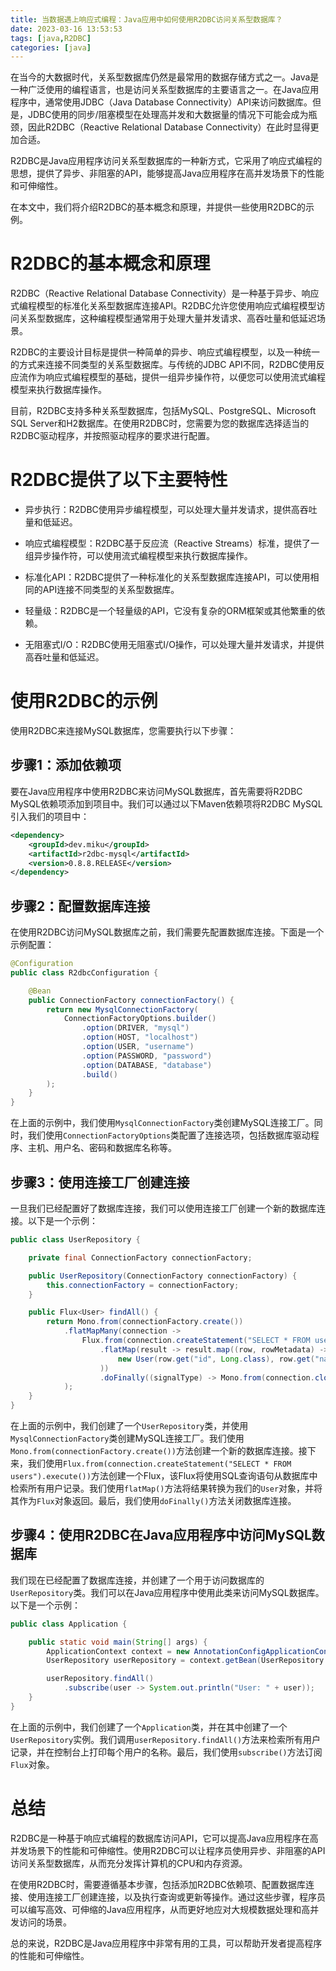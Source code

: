```yaml
---
title: 当数据遇上响应式编程：Java应用中如何使用R2DBC访问关系型数据库？
date: 2023-03-16 13:53:53
tags: [java,R2DBC]
categories: [java]
---
```


在当今的大数据时代，关系型数据库仍然是最常用的数据存储方式之一。Java是一种广泛使用的编程语言，也是访问关系型数据库的主要语言之一。在Java应用程序中，通常使用JDBC（Java Database Connectivity）API来访问数据库。但是，JDBC使用的同步/阻塞模型在处理高并发和大数据量的情况下可能会成为瓶颈，因此R2DBC（Reactive Relational Database Connectivity）在此时显得更加合适。

R2DBC是Java应用程序访问关系型数据库的一种新方式，它采用了响应式编程的思想，提供了异步、非阻塞的API，能够提高Java应用程序在高并发场景下的性能和可伸缩性。

在本文中，我们将介绍R2DBC的基本概念和原理，并提供一些使用R2DBC的示例。

# R2DBC的基本概念和原理

R2DBC（Reactive Relational Database Connectivity）是一种基于异步、响应式编程模型的标准化关系型数据库连接API。R2DBC允许您使用响应式编程模型访问关系型数据库，这种编程模型通常用于处理大量并发请求、高吞吐量和低延迟场景。

R2DBC的主要设计目标是提供一种简单的异步、响应式编程模型，以及一种统一的方式来连接不同类型的关系型数据库。与传统的JDBC API不同，R2DBC使用反应流作为响应式编程模型的基础，提供一组异步操作符，以便您可以使用流式编程模型来执行数据库操作。

目前，R2DBC支持多种关系型数据库，包括MySQL、PostgreSQL、Microsoft SQL Server和H2数据库。在使用R2DBC时，您需要为您的数据库选择适当的R2DBC驱动程序，并按照驱动程序的要求进行配置。

# R2DBC提供了以下主要特性

- 异步执行：R2DBC使用异步编程模型，可以处理大量并发请求，提供高吞吐量和低延迟。

- 响应式编程模型：R2DBC基于反应流（Reactive Streams）标准，提供了一组异步操作符，可以使用流式编程模型来执行数据库操作。

- 标准化API：R2DBC提供了一种标准化的关系型数据库连接API，可以使用相同的API连接不同类型的关系型数据库。

- 轻量级：R2DBC是一个轻量级的API，它没有复杂的ORM框架或其他繁重的依赖。

- 无阻塞式I/O：R2DBC使用无阻塞式I/O操作，可以处理大量并发请求，并提供高吞吐量和低延迟。

# 使用R2DBC的示例

使用R2DBC来连接MySQL数据库，您需要执行以下步骤：

## 步骤1：添加依赖项

要在Java应用程序中使用R2DBC来访问MySQL数据库，首先需要将R2DBC MySQL依赖项添加到项目中。我们可以通过以下Maven依赖项将R2DBC MySQL引入我们的项目中：

```xml
<dependency>
    <groupId>dev.miku</groupId>
    <artifactId>r2dbc-mysql</artifactId>
    <version>0.8.8.RELEASE</version>
</dependency>
```

## 步骤2：配置数据库连接

在使用R2DBC访问MySQL数据库之前，我们需要先配置数据库连接。下面是一个示例配置：

```java
@Configuration
public class R2dbcConfiguration {

    @Bean
    public ConnectionFactory connectionFactory() {
        return new MysqlConnectionFactory(
            ConnectionFactoryOptions.builder()
                .option(DRIVER, "mysql")
                .option(HOST, "localhost")
                .option(USER, "username")
                .option(PASSWORD, "password")
                .option(DATABASE, "database")
                .build()
        );
    }
}
```

在上面的示例中，我们使用`MysqlConnectionFactory`类创建MySQL连接工厂。同时，我们使用`ConnectionFactoryOptions`类配置了连接选项，包括数据库驱动程序、主机、用户名、密码和数据库名称等。

## 步骤3：使用连接工厂创建连接

一旦我们已经配置好了数据库连接，我们可以使用连接工厂创建一个新的数据库连接。以下是一个示例：

```java
public class UserRepository {

    private final ConnectionFactory connectionFactory;

    public UserRepository(ConnectionFactory connectionFactory) {
        this.connectionFactory = connectionFactory;
    }

    public Flux<User> findAll() {
        return Mono.from(connectionFactory.create())
            .flatMapMany(connection ->
                Flux.from(connection.createStatement("SELECT * FROM users").execute())
                    .flatMap(result -> result.map((row, rowMetadata) ->
                        new User(row.get("id", Long.class), row.get("name", String.class))
                    ))
                    .doFinally((signalType) -> Mono.from(connection.close()).subscribe())
            );
    }
}
```

在上面的示例中，我们创建了一个`UserRepository`类，并使用`MysqlConnectionFactory`类创建MySQL连接工厂。我们使用`Mono.from(connectionFactory.create())`方法创建一个新的数据库连接。接下来，我们使用`Flux.from(connection.createStatement("SELECT * FROM users").execute())`方法创建一个Flux，该Flux将使用SQL查询语句从数据库中检索所有用户记录。我们使用`flatMap()`方法将结果转换为我们的`User`对象，并将其作为`Flux`对象返回。最后，我们使用`doFinally()`方法关闭数据库连接。

## 步骤4：使用R2DBC在Java应用程序中访问MySQL数据库

我们现在已经配置了数据库连接，并创建了一个用于访问数据库的`UserRepository`类。我们可以在Java应用程序中使用此类来访问MySQL数据库。以下是一个示例：

```java
public class Application {

    public static void main(String[] args) {
        ApplicationContext context = new AnnotationConfigApplicationContext(R2dbcConfiguration.class);
        UserRepository userRepository = context.getBean(UserRepository.class);

        userRepository.findAll()
            .subscribe(user -> System.out.println("User: " + user));
    }
}
```

在上面的示例中，我们创建了一个`Application`类，并在其中创建了一个`UserRepository`实例。我们调用`userRepository.findAll()`方法来检索所有用户记录，并在控制台上打印每个用户的名称。最后，我们使用`subscribe()`方法订阅`Flux`对象。

# 总结

R2DBC是一种基于响应式编程的数据库访问API，它可以提高Java应用程序在高并发场景下的性能和可伸缩性。使用R2DBC可以让程序员使用异步、非阻塞的API访问关系型数据库，从而充分发挥计算机的CPU和内存资源。

在使用R2DBC时，需要遵循基本步骤，包括添加R2DBC依赖项、配置数据库连接、使用连接工厂创建连接，以及执行查询或更新等操作。通过这些步骤，程序员可以编写高效、可伸缩的Java应用程序，从而更好地应对大规模数据处理和高并发访问的场景。

总的来说，R2DBC是Java应用程序中非常有用的工具，可以帮助开发者提高程序的性能和可伸缩性。
